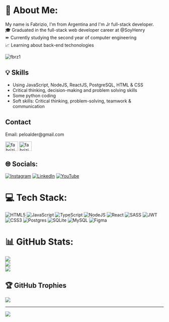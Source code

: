 # 💫 About Me:
My name is Fabrizio, I'm from Argentina and I'm Jr full-stack developer.<br>🎓 Graduated in the full-stack web developer career at @SoyHenry<br>⏩ Currently studying the second year of computer engineering<br>📈 Learning about back-end techonologies

<p align="left"> <img src="https://komarev.com/ghpvc/?username=fbrz1&label=Profile%20views&color=0e75b6&style=flat" alt="fbrz1" /> </p>

## 💡 Skills

- Using JavaScript, NodeJS, ReactJS, PostgreSQL, HTML & CSS
- Critical thinking, decision-making and problem solving skills
- Some python coding
- Soft skills: Critical thinking, problem-solving, teamwork & communication

## Contact
<p> Email: peloalder@gmail.com </p>
<p align="left">
<a href="https://linkedin.com/in/fabrizio-alderete" target="blank"><img align="center" src="https://raw.githubusercontent.com/rahuldkjain/github-profile-readme-generator/master/src/images/icons/Social/linked-in-alt.svg" alt="fabrizio-alderete" height="30" width="40" /></a>
<a href="https://instagram.com/fabri__a" target="blank"><img align="center" src="https://raw.githubusercontent.com/rahuldkjain/github-profile-readme-generator/master/src/images/icons/Social/instagram.svg" alt="fabrizioalderete" height="30" width="40" /></a>
</p>


## 🌐 Socials:
[![Instagram](https://img.shields.io/badge/Instagram-%23E4405F.svg?logo=Instagram&logoColor=white)](https://instagram.com/fabri__a) [![LinkedIn](https://img.shields.io/badge/LinkedIn-%230077B5.svg?logo=linkedin&logoColor=white)](https://linkedin.com/in/https://www.linkedin.com/in/fabrizio-alderete/) [![YouTube](https://img.shields.io/badge/YouTube-%23FF0000.svg?logo=YouTube&logoColor=white)](https://youtube.com/c/https://www.youtube.com/channel/UC7A4dt-6JglxDoViVbkD3Ig) 

# 💻 Tech Stack:
![HTML5](https://img.shields.io/badge/html5-%23E34F26.svg?style=for-the-badge&logo=html5&logoColor=white) ![JavaScript](https://img.shields.io/badge/javascript-%23323330.svg?style=for-the-badge&logo=javascript&logoColor=%23F7DF1E) ![TypeScript](https://img.shields.io/badge/typescript-%23007ACC.svg?style=for-the-badge&logo=typescript&logoColor=white) ![NodeJS](https://img.shields.io/badge/node.js-6DA55F?style=for-the-badge&logo=node.js&logoColor=white) ![React](https://img.shields.io/badge/react-%2320232a.svg?style=for-the-badge&logo=react&logoColor=%2361DAFB) ![SASS](https://img.shields.io/badge/SASS-hotpink.svg?style=for-the-badge&logo=SASS&logoColor=white) ![JWT](https://img.shields.io/badge/JWT-black?style=for-the-badge&logo=JSON%20web%20tokens) ![CSS3](https://img.shields.io/badge/css3-%231572B6.svg?style=for-the-badge&logo=css3&logoColor=white) ![Postgres](https://img.shields.io/badge/postgres-%23316192.svg?style=for-the-badge&logo=postgresql&logoColor=white) ![SQLite](https://img.shields.io/badge/sqlite-%2307405e.svg?style=for-the-badge&logo=sqlite&logoColor=white) ![MySQL](https://img.shields.io/badge/mysql-%2300f.svg?style=for-the-badge&logo=mysql&logoColor=white) 	![Figma](https://img.shields.io/badge/figma-%23F24E1E.svg?style=for-the-badge&logo=figma&logoColor=white)
# 📊 GitHub Stats:
![](https://github-readme-stats.vercel.app/api?username=fbrz1&theme=dark&hide_border=false&include_all_commits=true&count_private=false)<br/>
![](https://github-readme-streak-stats.herokuapp.com/?user=fbrz1&theme=dark&hide_border=false)<br/>
![](https://github-readme-stats.vercel.app/api/top-langs/?username=fbrz1&theme=dark&hide_border=false&include_all_commits=true&count_private=false&layout=compact)

## 🏆 GitHub Trophies
![](https://github-profile-trophy.vercel.app/?username=fbrz1&theme=radical&no-frame=false&no-bg=true&margin-w=4)


---
[![](https://visitcount.itsvg.in/api?id=fbrz1&icon=4&color=6)](https://visitcount.itsvg.in)

<!-- Proudly created with GPRM ( https://gprm.itsvg.in ) -->
